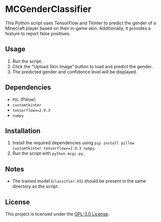 # MCGenderClassifier

This Python script uses TensorFlow and Tkinter to predict the gender of a Minecraft player based on their in-game skin. Additionally, it provides a feature to report false positives.

## Usage

1. Run the script.
2. Click the "Upload Skin Image" button to load and predict the gender.
3. The predicted gender and confidence level will be displayed.

## Dependencies

- `PIL` (Pillow)
- `customtkinter`
- `tensorflow==2.9.3`
- `numpy`


## Installation

1. Install the required dependencies using `pip install pillow customtkinter tensorflow==2.9.3 numpy`.
2. Run the script with `python mcgc.py`.

## Notes

- The trained model (`classifier.h5`) should be present in the same directory as the script.

## License

This project is licensed under the [GPL-3.0 License](LICENSE).
